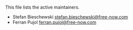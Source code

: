This file lists the active maintainers.

- Stefan Bieschewski <stefan.bieschewski@free-now.com>
- Ferran Pujol <ferran.pujol@free-now.com>
